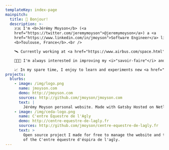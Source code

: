 ```yaml
---
templateKey: index-page
mainpitch:
  title: 👋 Bonjour!
  description: >-
    🇫🇷 I'm <b>Jérémy Moyson</b> (<a
    href="https://twitter.com/jeremymoyson">@jeremymoyson</a>) a <a
    href="https://www.linkedin.com/in/jmoyson">Software Engineer</a> living in
    <b>Toulouse, France</b>.<br />

    🛰️ Currently working at <a href="https://www.airbus.com/space.html">Airbus Defence and Space</a> as a <b>Product Owner</b>.<br />

    👨🏻‍💻 I'm always interested in improving my <i>"savoir-faire"</i> and I try to share everything I learn on my <a href="https://jmoyson.com/blog">Blog</a>.<br />

    📈 In my spare time, I enjoy to learn and experiments new <a href="https://www.tradingview.com/u/jmoyson/">Trading ideas</a>.
projects:
  blurbs:
    - image: /img/logo.png
      name: jmoyson.com
      demo: http://jmoyson.com
      sources: http://github.com/jmoyson/jmoyson.com
      text: |
        Jérémy Moyson personal website. Made with Gatsby Hosted on Netlify.
    - image: /img/ceda-logo.png
      name: C'entre Équestre de l'Agly
      demo: http://centre-equestre-de-lagly.fr
      sources: http://github.com/jmoyson/centre-equestre-de-lagly.fr
      text: >
        Open source project I made for free to manage the website and the events
        of the C'entre équestre d'éspira de l'agly.
---
```


